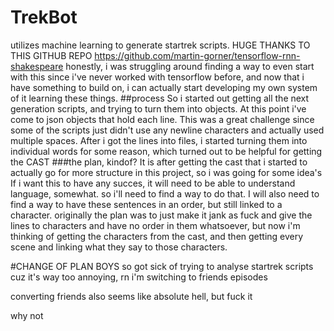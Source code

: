 # TrekBot
utilizes machine learning to generate startrek scripts. HUGE THANKS TO THIS GITHUB REPO https://github.com/martin-gorner/tensorflow-rnn-shakespeare
honestly, i was struggling around finding a way to even start with this since i've never worked with tensorflow before, and now that i have something to build on, i can actually start developing my own system of it learning these things.
##process
So i started out getting all the next generation scripts, and trying to turn them into objects. At this point i've come to json objects that hold each line. This was a great challenge since some of the scripts just didn't use any newline characters and actually used multiple spaces.
After i got the lines into files, i started turning them into individual words for some reason, which turned out to be helpful for getting the CAST
###the plan, kindof?
It is after getting the cast that i started to actually go for more structure in this project, so i was going for some idea's
If i want this to have any succes, it will need to be able to understand language, somewhat. so i'll need to find a way to do that.
I will also need to find a way to have these sentences in an order, but still linked to a character. originally the plan was to just make it jank as fuck and give the lines to characters and have no order in them whatsoever, but now i'm thinking of getting the characters from the cast, and then getting every scene and linking what they say to those characters.


#CHANGE OF PLAN BOYS
so got sick of trying to analyse startrek scripts cuz it's way too annoying, rn i'm switching to friends episodes


converting friends also seems like absolute hell, but fuck it

why not


#
